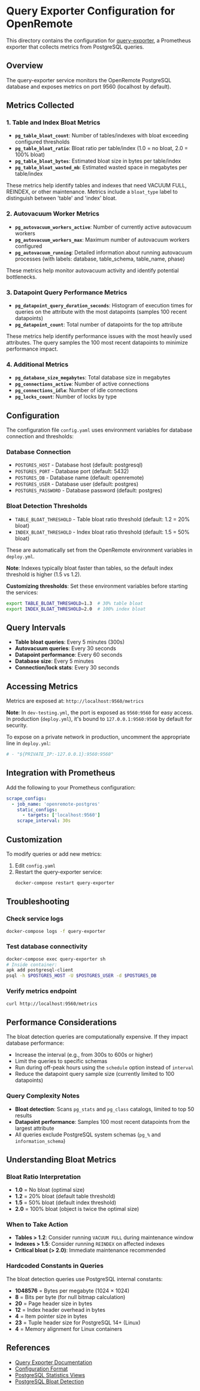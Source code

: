 # Query Exporter Configuration for OpenRemote

This directory contains the configuration for [query-exporter](https://github.com/albertodonato/query-exporter), a Prometheus exporter that collects metrics from PostgreSQL queries.

## Overview

The query-exporter service monitors the OpenRemote PostgreSQL database and exposes metrics on port 9560 (localhost by default).

## Metrics Collected

### 1. Table and Index Bloat Metrics
- **`pg_table_bloat_count`**: Number of tables/indexes with bloat exceeding configured thresholds
- **`pg_table_bloat_ratio`**: Bloat ratio per table/index (1.0 = no bloat, 2.0 = 100% bloat)
- **`pg_table_bloat_bytes`**: Estimated bloat size in bytes per table/index
- **`pg_table_bloat_wasted_mb`**: Estimated wasted space in megabytes per table/index

These metrics help identify tables and indexes that need VACUUM FULL, REINDEX, or other maintenance. Metrics include a `bloat_type` label to distinguish between 'table' and 'index' bloat.

### 2. Autovacuum Worker Metrics
- **`pg_autovacuum_workers_active`**: Number of currently active autovacuum workers
- **`pg_autovacuum_workers_max`**: Maximum number of autovacuum workers configured
- **`pg_autovacuum_running`**: Detailed information about running autovacuum processes (with labels: database, table_schema, table_name, phase)

These metrics help monitor autovacuum activity and identify potential bottlenecks.

### 3. Datapoint Query Performance Metrics
- **`pg_datapoint_query_duration_seconds`**: Histogram of execution times for queries on the attribute with the most datapoints (samples 100 recent datapoints)
- **`pg_datapoint_count`**: Total number of datapoints for the top attribute

These metrics help identify performance issues with the most heavily used attributes. The query samples the 100 most recent datapoints to minimize performance impact.

### 4. Additional Metrics
- **`pg_database_size_megabytes`**: Total database size in megabytes
- **`pg_connections_active`**: Number of active connections
- **`pg_connections_idle`**: Number of idle connections
- **`pg_locks_count`**: Number of locks by type

## Configuration

The configuration file `config.yaml` uses environment variables for database connection and thresholds:

### Database Connection
- `POSTGRES_HOST` - Database host (default: postgresql)
- `POSTGRES_PORT` - Database port (default: 5432)
- `POSTGRES_DB` - Database name (default: openremote)
- `POSTGRES_USER` - Database user (default: postgres)
- `POSTGRES_PASSWORD` - Database password (default: postgres)

### Bloat Detection Thresholds
- `TABLE_BLOAT_THRESHOLD` - Table bloat ratio threshold (default: 1.2 = 20% bloat)
- `INDEX_BLOAT_THRESHOLD` - Index bloat ratio threshold (default: 1.5 = 50% bloat)

These are automatically set from the OpenRemote environment variables in `deploy.yml`.

**Note**: Indexes typically bloat faster than tables, so the default index threshold is higher (1.5 vs 1.2).

**Customizing thresholds**: Set these environment variables before starting the services:
```bash
export TABLE_BLOAT_THRESHOLD=1.3  # 30% table bloat
export INDEX_BLOAT_THRESHOLD=2.0  # 100% index bloat
```

## Query Intervals

- **Table bloat queries**: Every 5 minutes (300s)
- **Autovacuum queries**: Every 30 seconds
- **Datapoint performance**: Every 60 seconds
- **Database size**: Every 5 minutes
- **Connection/lock stats**: Every 30 seconds

## Accessing Metrics

Metrics are exposed at: `http://localhost:9560/metrics`

**Note**: In `dev-testing.yml`, the port is exposed as `9560:9560` for easy access. In production (`deploy.yml`), it's bound to `127.0.0.1:9560:9560` by default for security.

To expose on a private network in production, uncomment the appropriate line in `deploy.yml`:
```yaml
# - "${PRIVATE_IP:-127.0.0.1}:9560:9560"
```

## Integration with Prometheus

Add the following to your Prometheus configuration:

```yaml
scrape_configs:
  - job_name: 'openremote-postgres'
    static_configs:
      - targets: ['localhost:9560']
    scrape_interval: 30s
```

## Customization

To modify queries or add new metrics:

1. Edit `config.yaml`
2. Restart the query-exporter service:
   ```bash
   docker-compose restart query-exporter
   ```

## Troubleshooting

### Check service logs
```bash
docker-compose logs -f query-exporter
```

### Test database connectivity
```bash
docker-compose exec query-exporter sh
# Inside container:
apk add postgresql-client
psql -h $POSTGRES_HOST -U $POSTGRES_USER -d $POSTGRES_DB
```

### Verify metrics endpoint
```bash
curl http://localhost:9560/metrics
```

## Performance Considerations

The bloat detection queries are computationally expensive. If they impact database performance:
- Increase the interval (e.g., from 300s to 600s or higher)
- Limit the queries to specific schemas
- Run during off-peak hours using the `schedule` option instead of `interval`
- Reduce the datapoint query sample size (currently limited to 100 datapoints)

### Query Complexity Notes
- **Bloat detection**: Scans `pg_stats` and `pg_class` catalogs, limited to top 50 results
- **Datapoint performance**: Samples 100 most recent datapoints from the largest attribute
- All queries exclude PostgreSQL system schemas (`pg_%` and `information_schema`)

## Understanding Bloat Metrics

### Bloat Ratio Interpretation
- **1.0** = No bloat (optimal size)
- **1.2** = 20% bloat (default table threshold)
- **1.5** = 50% bloat (default index threshold)
- **2.0** = 100% bloat (object is twice the optimal size)

### When to Take Action
- **Tables > 1.2**: Consider running `VACUUM FULL` during maintenance window
- **Indexes > 1.5**: Consider running `REINDEX` on affected indexes
- **Critical bloat (> 2.0)**: Immediate maintenance recommended

### Hardcoded Constants in Queries
The bloat detection queries use PostgreSQL internal constants:
- **1048576** = Bytes per megabyte (1024 × 1024)
- **8** = Bits per byte (for null bitmap calculation)
- **20** = Page header size in bytes
- **12** = Index header overhead in bytes
- **4** = Item pointer size in bytes
- **23** = Tuple header size for PostgreSQL 14+ (Linux)
- **4** = Memory alignment for Linux containers

## References

- [Query Exporter Documentation](https://github.com/albertodonato/query-exporter)
- [Configuration Format](https://github.com/albertodonato/query-exporter/blob/main/docs/configuration.rst)
- [PostgreSQL Statistics Views](https://www.postgresql.org/docs/current/monitoring-stats.html)
- [PostgreSQL Bloat Detection](https://wiki.postgresql.org/wiki/Show_database_bloat)
